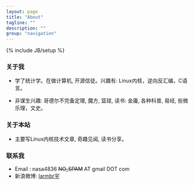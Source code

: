 ```yaml
---
layout: page
title: "About"
tagline: ""
description: ""
group: "navigation"
---
```

{% include JB/setup %}


### 关于我

* 学了统计学。在做计算机, 开源信徒。兴趣有:
Linux内核，逆向反汇编，C语言。

* 非谋生兴趣:
哥德尔不完备定理, 魔方, 篮球, 读书: 金庸, 各种科普, 易经, 些微乐理，文史。 


### 关于本站

* 主要写Linux内核技术文章, 奇趣见闻, 读书分享。

### 联系我

* Email : nasa4836 ~~NO_SPAM~~ AT gmail DOT com
* 新浪微博: [larmbr宇][weibo]

[weibo]: http://weibo.com/larmbr4836
